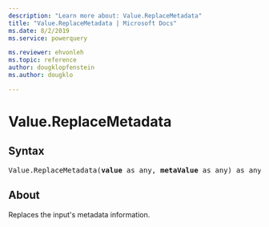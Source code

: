 ```yaml
---
description: "Learn more about: Value.ReplaceMetadata"
title: "Value.ReplaceMetadata | Microsoft Docs"
ms.date: 8/2/2019
ms.service: powerquery

ms.reviewer: ehvonleh
ms.topic: reference
author: dougklopfenstein
ms.author: dougklo

---
```

# Value.ReplaceMetadata

## Syntax

<pre>
Value.ReplaceMetadata(<b>value</b> as any, <b>metaValue</b> as any) as any
</pre>
  
## About  
Replaces the input's metadata information.
